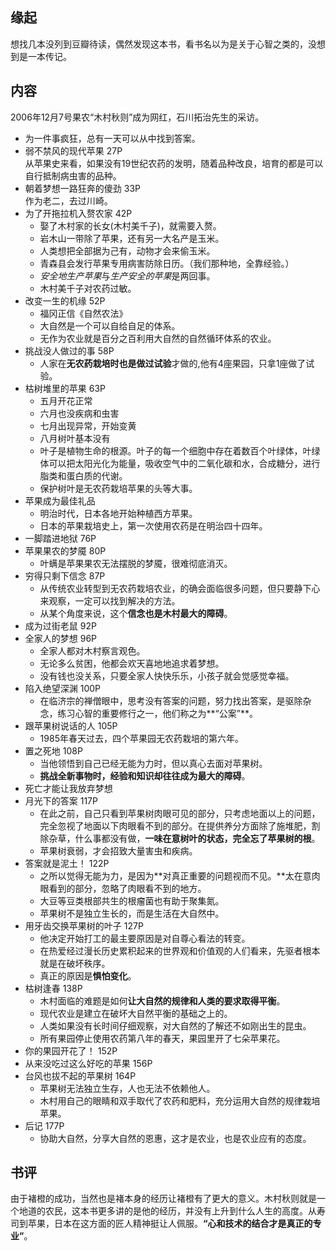 ##  缘起
想找几本没列到豆瓣待读，偶然发现这本书，看书名以为是关于心智之类的，没想到是一本传记。

##  内容
2006年12月7号果农“木村秋则”成为网红，石川拓治先生的采访。
    
+  为一件事疯狂，总有一天可以从中找到答案。
+  弱不禁风的现代苹果 27P  
从苹果史来看，如果没有19世纪农药的发明，随着品种改良，培育的都是可以自行抵制病虫害的品种。
+  朝着梦想一路狂奔的傻劲  33P  
作为老二，去过川崎。  
+  为了开拖拉机入赘农家 42P
	+  娶了木村家的长女(木村美千子)，就需要入赘。
	+  岩木山一带除了苹果，还有另一大名产是玉米。
	+  人类想把全部据为己有，动物才会来偷玉米。
	+  青森县会发行苹果专用病害防除日历。（我们那种地，全靠经验。）
	+  *安全地生产苹果*与*生产安全的苹果*是两回事。
	+  木村美千子对农药过敏。
+  改变一生的机缘  52P
	+  福冈正信《自然农法》
	+  大自然是一个可以自给自足的体系。
	+  无作为农业就是百分之百利用大自然的自然循环体系的农业。
+  挑战没人做过的事 58P
	+  人家在**无农药栽培时也是做过试验**才做的,他有4座果园，只拿1座做了试验。
+  枯树堆里的苹果 63P
	+  五月开花正常
	+  六月也没疾病和虫害
	+  七月出现异常，开始变黄
	+  八月树叶基本没有
	+  叶子是植物生命的根源。叶子的每一个细胞中存在着数百个叶绿体，叶绿体可以把太阳光化为能量，吸收空气中的二氧化碳和水，合成糖分，进行脂类和蛋白质的代谢。
	+  保护树叶是无农药栽培苹果的头等大事。
+  苹果成为最佳礼品
	+  明治时代，日本各地开始种植西方苹果。
	+  日本的苹果栽培史上，第一次使用农药是在明治四十四年。
+  一脚踏进地狱  76P
+  苹果果农的梦魇  80P
	+  叶螨是苹果果农无法摆脱的梦魇，很难彻底消灭。
+  穷得只剩下信念 87P
	+  从传统农业转型到无农药栽培农业，的确会面临很多问题，但只要静下心来观察，一定可以找到解决的方法。
	+  从某个角度来说，这个**信念也是木村最大的障碍**。
+  成为过街老鼠 92P
+  全家人的梦想 96P
	+  全家人都对木村察言观色。
	+  无论多么贫困，他都会欢天喜地地追求着梦想。
	+  没有钱也没关系，只要全家人快快乐乐，小孩子就会觉感觉幸福。
+  陷入绝望深渊 100P
	+  在临济宗的禅僧眼中，思考没有答案的问题，努力找出答案，是驱除杂念，练习心智的重要修行之一，他们称之为**“公案”**。
+  跟苹果树说话的人  105P
	+  1985年春天过去，四个苹果园无农药栽培的第六年。
+  置之死地  108P
	+  当他领悟到自己已经无能为力时，但以真心去面对苹果树。
	+  **挑战全新事物时，经验和知识却往往成为最大的障碍**。
+  死亡才能让我放弃梦想
+  月光下的答案  117P
	+  在此之前，自己只看到苹果树肉眼可见的部分，只考虑地面以上的问题，完全忽视了地面以下肉眼看不到的部分。在提供养分方面除了施堆肥，割除杂草，什么事都没有做，**一味在意树叶的状态，完全忘了苹果树的根**。
	+  苹果树衰弱，才会招致大量害虫和疾病。
+  答案就是泥土！  122P
	+  之所以觉得无能为力，是因为**对真正重要的问题视而不见。**太在意肉眼看到的部分，忽略了肉眼看不到的地方。
	+  大豆等豆类根部共生的根瘤菌也有助于聚集氮。
	+  苹果树不是独立生长的，而是生活在大自然中。
+  用牙齿交换苹果树的叶子 127P
	+  他决定开始打工的最主要原因是对自尊心看法的转变。
	+  在热爱经过漫长历史累积起来的世界观和价值观的人们看来，先驱者根本就是在破坏秩序。
	+  真正的原因是**惧怕变化**。
+  枯树逢春  138P
	+  木村面临的难题是如何**让大自然的规律和人类的要求取得平衡**。
	+  现代农业是建立在破坏大自然平衡的基础之上的。
	+  人类如果没有长时间仔细观察，对大自然的了解还不如刚出生的昆虫。
	+  所有果园停止使用农药第八年的春天，果园里开了七朵苹果花。
+  你的果园开花了！ 152P
+  从来没吃过这么好吃的苹果  156P
+  台风也拔不起的苹果树  164P
	+  苹果树无法独立生存，人也无法不依赖他人。
	+  木村用自己的眼睛和双手取代了农药和肥料，充分运用大自然的规律栽培苹果。
+  后记  177P
	+  协助大自然，分享大自然的恩惠，这才是农业，也是农业应有的态度。     

##  书评
由于褚橙的成功，当然也是褚本身的经历让褚橙有了更大的意义。木村秋则就是一个地道的农民，这本书更多讲的是他的经历，并没有上升到什么人生的高度。从寿司到苹果，日本在这方面的匠人精神挺让人佩服。**“心和技术的结合才是真正的专业”**。